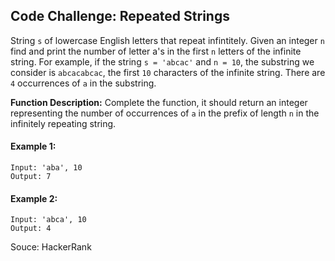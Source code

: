 ## Code Challenge: Repeated Strings
String `s`  of lowercase English letters that repeat infintitely. Given an integer `n` find and print the number of letter a's in the first `n` letters of the infinite string. For example, if the string `s = 'abcac'` and `n = 10`, the substring we consider is `abcacabcac`, the first `10` characters of the infinite string. There are `4` occurrences of `a` in the substring.

**Function Description:**
Complete the function, it should return an integer representing the number of occurrences of `a` in the prefix of length `n` in the infinitely repeating string.

#### Example 1:
```
Input: 'aba', 10
Output: 7
```

#### Example 2:
```
Input: 'abca', 10
Output: 4
```


Souce: HackerRank